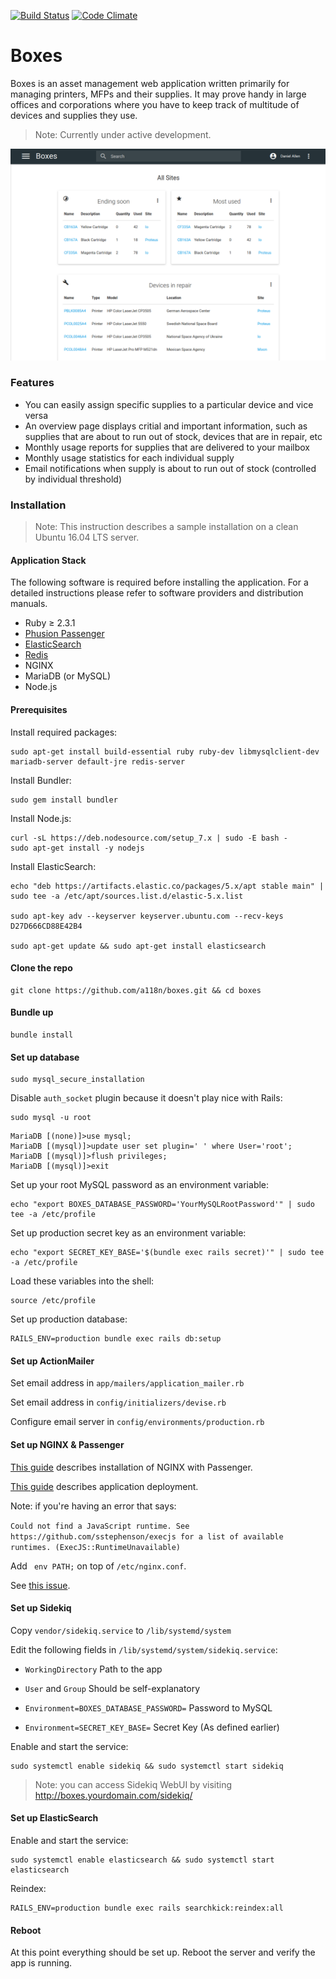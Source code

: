 [![Build Status](https://travis-ci.org/a118n/boxes.svg?branch=master)](https://travis-ci.org/a118n/boxes)
[![Code Climate](https://codeclimate.com/github/a118n/boxes/badges/gpa.svg)](https://codeclimate.com/github/a118n/boxes)

# Boxes
Boxes is an asset management web application written primarily for managing printers, MFPs and their supplies. It may prove handy in large offices and corporations where you have to keep track of multitude of devices and supplies they use.

> Note: Currently under active development.

![screenshot](screenshot.png)

### Features
* You can easily assign specific supplies to a particular device and vice versa
* An overview page displays critial and important information, such as supplies that are about to run out of stock, devices that are in repair, etc
* Monthly usage reports for supplies that are delivered to your mailbox
* Monthly usage statistics for each individual supply
* Email notifications when supply is about to run out of stock (controlled by individual threshold)


### Installation
> Note: This instruction describes a sample installation on a clean Ubuntu 16.04 LTS server.

#### Application Stack
The following software is required before installing the application. For a detailed instructions please refer to software providers and distribution manuals.
* Ruby ≥ 2.3.1
* [Phusion Passenger](https://www.phusionpassenger.com/)
* [ElasticSearch](https://www.elastic.co/products/elasticsearch)
* [Redis](http://redis.io/)
* NGINX
* MariaDB (or MySQL)
* Node.js

#### Prerequisites

Install required packages:

```
sudo apt-get install build-essential ruby ruby-dev libmysqlclient-dev mariadb-server default-jre redis-server
```

Install Bundler:

```
sudo gem install bundler
```

Install Node.js:

```
curl -sL https://deb.nodesource.com/setup_7.x | sudo -E bash -
sudo apt-get install -y nodejs
```

Install ElasticSearch:

```
echo "deb https://artifacts.elastic.co/packages/5.x/apt stable main" | sudo tee -a /etc/apt/sources.list.d/elastic-5.x.list

sudo apt-key adv --keyserver keyserver.ubuntu.com --recv-keys D27D666CD88E42B4

sudo apt-get update && sudo apt-get install elasticsearch
```

#### Clone the repo

```
git clone https://github.com/a118n/boxes.git && cd boxes
```

#### Bundle up

```
bundle install
```

#### Set up database

```
sudo mysql_secure_installation
```

Disable `auth_socket` plugin because it doesn't play nice with Rails:

```
sudo mysql -u root
```

```
MariaDB [(none)]>use mysql;
MariaDB [(mysql)]>update user set plugin=' ' where User='root';
MariaDB [(mysql)]>flush privileges;
MariaDB [(mysql)]>exit
```

Set up your root MySQL password as an environment variable:

```
echo "export BOXES_DATABASE_PASSWORD='YourMySQLRootPassword'" | sudo tee -a /etc/profile
```

Set up production secret key as an environment variable:

```
echo "export SECRET_KEY_BASE='$(bundle exec rails secret)'" | sudo tee -a /etc/profile
```

Load these variables into the shell:

```
source /etc/profile
```

Set up production database:

```
RAILS_ENV=production bundle exec rails db:setup
```

#### Set up ActionMailer

Set email address in `app/mailers/application_mailer.rb`

Set email address in `config/initializers/devise.rb`

Configure email server in `config/environments/production.rb`

#### Set up NGINX & Passenger

[This guide](https://www.phusionpassenger.com/library/install/nginx/install/oss/xenial/) describes installation of NGINX with Passenger.

[This guide](https://www.phusionpassenger.com/library/deploy/nginx/deploy/ruby/) describes application deployment.

Note: if you're having an error that says:

 `Could not find a JavaScript runtime. See https://github.com/sstephenson/execjs for a list of available runtimes. (ExecJS::RuntimeUnavailable)`

 Add ` env PATH;` on top of `/etc/nginx.conf`.

See [this issue](https://github.com/sstephenson/execjs/issues/77).

#### Set up Sidekiq

Copy `vendor/sidekiq.service` to `/lib/systemd/system`

Edit the following fields in `/lib/systemd/system/sidekiq.service`:

 * `WorkingDirectory` Path to the app

* `User` and `Group` Should be self-explanatory

* `Environment=BOXES_DATABASE_PASSWORD=` Password to MySQL

* `Environment=SECRET_KEY_BASE=` Secret Key (As defined earlier)

Enable and start the service:

```
sudo systemctl enable sidekiq && sudo systemctl start sidekiq
```

> Note: you can access Sidekiq WebUI by visiting http://boxes.yourdomain.com/sidekiq/

#### Set up ElasticSearch

Enable and start the service:

```
sudo systemctl enable elasticsearch && sudo systemctl start elasticsearch
```

Reindex:

```
RAILS_ENV=production bundle exec rails searchkick:reindex:all
```

#### Reboot

At this point everything should be set up. Reboot the server and verify the app is running.